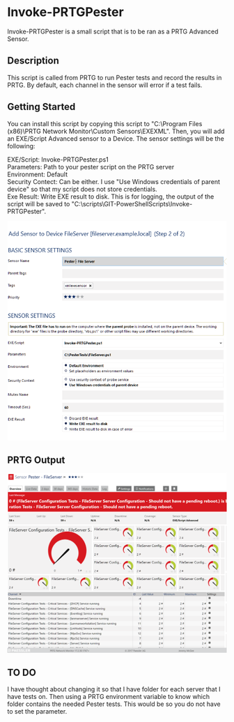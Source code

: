 # Invoke-PRTGPester
Invoke-PRTGPester is a small script that is to be ran as a PRTG Advanced Sensor.

## Description
This script is called from PRTG to run Pester tests and record the results in PRTG. By default, each channel in the sensor will error if a test fails.

## Getting Started
You can install this script by copying this script to "C:\Program Files (x86)\PRTG Network Monitor\Custom Sensors\EXEXML". Then, you will add an EXE/Script Advanced sensor to a Device. The sensor settings will be the following:

EXE/Script: Invoke-PRTGPester.ps1  
Parameters: Path to your pester script on the PRTG server  
Environment: Default  
Security Contect: Can be either. I use "Use Windows credentials of parent device" so that my script does not store credentials.  
Exe Result: Write EXE result to disk. This is for logging, the output of the script will be saved to "C:\scripts\GIT-PowerShellScripts\Invoke-PRTGPester".  

![Alt text](Example.png?raw=true "Pester Example")

## PRTG Output
![Alt text](PRTG-Example.PNG?raw=true "PRTG Example")

## TO DO
I have thought about changing it so that I have folder for each server that I have tests on. Then using a PRTG environment variable to know which folder contains the needed Pester tests. This would be so you do not have to set the parameter.
